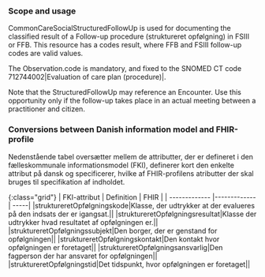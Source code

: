 ### Scope and usage

CommonCareSocialStructuredFollowUp is used for documenting the classified result of a Follow-up procedure (struktureret opfølgning) in FSIII or FFB. This resource has a codes result, where FFB and FSIII follow-up codes are valid values.

The Observation.code is mandatory, and fixed to the SNOMED CT code 712744002|Evaluation of care plan (procedure)|.

Note that the StructuredFollowUp may reference an Encounter. Use this opportunity only if the follow-up takes place in an actual meeting between a practitioner and citizen.

### Conversions between Danish information model and FHIR-profile

Nedenstående tabel oversætter mellem de attributter, der er defineret i den fælleskommunale informationsmodel (FKI), definerer kort den enkelte attribut på dansk og specificerer, hvilke af FHIR-profilens atributter der skal bruges til specifikation af indholdet. 

{:class="grid"}
|   FKI-attribut      | Definition        | FHIR  |
| ------------- |-------------| -----|
|struktureretOpfølgningskode|Klasse, der udtrykker at der evalueres på den indsats der er igangsat.||
|struktureretOpfølgningsresultat|Klasse der udtrykker hvad resultatet af opfølgningen er.||
|struktureretOpfølgningssubjekt|Den borger, der er genstand for opfølgningen||
|struktureretOpfølgningskontakt|Den kontakt hvor opfølgningen er foretaget||
|struktureretOpfølgningsansvarlig|Den fagperson der har ansvaret for opfølgningen||
|struktureretOpfølgningstid|Det tidspunkt, hvor opfølgningen er foretaget||










